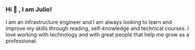 ### Hi 👋 , I am Julio!


I am an infrastructure engineer and I am always looking to learn and improve my skills through reading, self-knowledge and technical courses. I love working with technology and with great people that help me grow as a professional.

<!--
**jcobarreto/jcobarreto** is a ✨ _special_ ✨ repository because its `README.md` (this file) appears on your GitHub profile.

Here are some ideas to get you started:

- 🔭 I’m currently working on ...
- 🌱 I’m currently learning ...
- 👯 I’m looking to collaborate on ...
- 🤔 I’m looking for help with ...
- 💬 Ask me about ...
- 📫 How to reach me: ...
- 😄 Pronouns: ...
- ⚡ Fun fact: ...
-->
